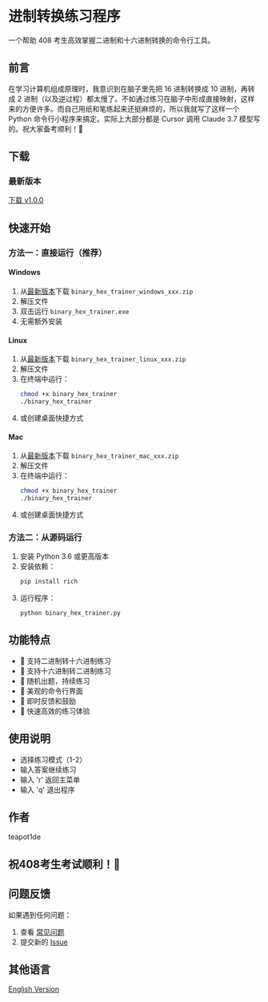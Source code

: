 # 进制转换练习程序

一个帮助 408 考生高效掌握二进制和十六进制转换的命令行工具。

## 前言

在学习计算机组成原理时，我意识到在脑子里先把 16 进制转换成 10 进制，再转成 2 进制（以及逆过程）都太慢了。不如通过练习在脑子中形成直接映射，这样来的方便许多。而自己用纸和笔练起来还挺麻烦的，所以我就写了这样一个 Python 命令行小程序来搞定。实际上大部分都是 Cursor 调用 Claude 3.7 模型写的。祝大家备考顺利！🎉

## 下载

### 最新版本

[下载 v1.0.0](https://github.com/ywh555hhh/binary-hex-trainer/releases/latest)

## 快速开始

### 方法一：直接运行（推荐）

#### Windows

1. 从[最新版本](https://github.com/ywh555hhh/binary-hex-trainer/releases/latest)下载 `binary_hex_trainer_windows_xxx.zip`
2. 解压文件
3. 双击运行 `binary_hex_trainer.exe`
4. 无需额外安装

#### Linux

1. 从[最新版本](https://github.com/ywh555hhh/binary-hex-trainer/releases/latest)下载 `binary_hex_trainer_linux_xxx.zip`
2. 解压文件
3. 在终端中运行：
   ```bash
   chmod +x binary_hex_trainer
   ./binary_hex_trainer
   ```
4. 或创建桌面快捷方式

#### Mac

1. 从[最新版本](https://github.com/ywh555hhh/binary-hex-trainer/releases/latest)下载 `binary_hex_trainer_mac_xxx.zip`
2. 解压文件
3. 在终端中运行：
   ```bash
   chmod +x binary_hex_trainer
   ./binary_hex_trainer
   ```
4. 或创建桌面快捷方式

### 方法二：从源码运行
1. 安装 Python 3.6 或更高版本
2. 安装依赖：
   ```bash
   pip install rich
   ```
3. 运行程序：
   ```bash
   python binary_hex_trainer.py
   ```

## 功能特点
- 🎯 支持二进制转十六进制练习
- 🔄 支持十六进制转二进制练习
- 💫 随机出题，持续练习
- 🎨 美观的命令行界面
- 📝 即时反馈和鼓励
- 🚀 快速高效的练习体验

## 使用说明
- 选择练习模式（1-2）
- 输入答案继续练习
- 输入 'r' 返回主菜单
- 输入 'q' 退出程序

## 作者
teapot1de

## 祝408考生考试顺利！🎉

## 问题反馈
如果遇到任何问题：
1. 查看 [常见问题](https://github.com/ywh555hhh/binary-hex-trainer/issues)
2. 提交新的 [Issue](https://github.com/ywh555hhh/binary-hex-trainer/issues/new)

## 其他语言
[English Version](README.md) 